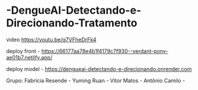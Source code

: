 # -DengueAI-Detectando-e-Direcionando-Tratamento


video https://youtu.be/q7VFheDrFk4

deploy front - https://66177aa78e4b1f4179c7f930--verdant-pony-ae01b7.netlify.app/

deploy model - https://dengueai-detectando-e-direcionando.onrender.com

Grupo:   Fabrícia Resende -
         Yuming Ruan - 
         Vitor Matos - 
         Antônio Camilo -
